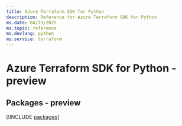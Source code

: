 ```yaml
---
title: Azure Terraform SDK for Python
description: Reference for Azure Terraform SDK for Python
ms.date: 04/23/2025
ms.topic: reference
ms.devlang: python
ms.service: terraform
---
```

# Azure Terraform SDK for Python - preview
## Packages - preview
[!INCLUDE [packages](terraform-index.md)]